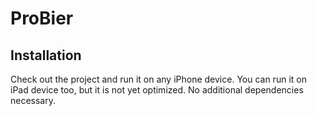 # ProBier

## Installation
Check out the project and run it on any iPhone device. You can run it on iPad device too, but it is not yet optimized. No additional dependencies necessary.
